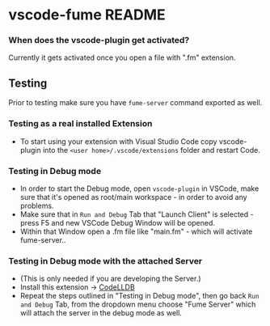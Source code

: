 # vscode-fume README

### When does the vscode-plugin get activated?
Currently it gets activated once you open a file with ".fm" extension.

## Testing
Prior to testing make sure you have `fume-server` command exported as well.
### Testing as a real installed Extension
* To start using your extension with Visual Studio Code copy vscode-plugin into the `<user home>/.vscode/extensions` folder and restart Code.

### Testing in Debug mode
* In order to start the Debug mode, open `vscode-plugin` in VSCode, make sure that it's opened as root/main workspace - in order to avoid any problems.
* Make sure that in `Run and Debug` Tab that "Launch Client" is selected - press F5 and new VSCode Debug Window will be opened.
* Within that Window open a .fm file like "main.fm" - which will activate fume-server..

### Testing in Debug mode with the attached Server
* (This is only needed if you are developing the Server.)
* Install this extension -> [CodeLLDB](https://marketplace.visualstudio.com/items?itemName=vadimcn.vscode-lldb)
* Repeat the steps outlined in "Testing in Debug mode", then go back `Run and Debug` Tab, from the dropdown menu
choose "Fume Server" which will attach the server in the debug mode as well.
